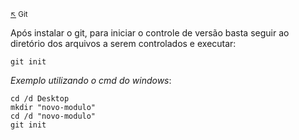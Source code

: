 
<sub>[:arrow_upper_left:](readme.md) Git <sub>

Após instalar o git, para iniciar o controle de versão basta seguir ao diretório dos arquivos a serem controlados e executar:

```
git init
```

*Exemplo utilizando o cmd do windows*:
```
cd /d Desktop
mkdir "novo-modulo"
cd /d "novo-modulo"
git init
```